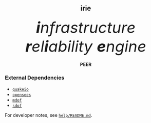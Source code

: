 <div align="center">
<h2>irie</h2>
<font size="28"><i><b>i</b>nfrastructure <b>r</b>el<b>i</b>ability <b>e</b>ngine</i></font>
<h4>PEER</h4>
</div>

### External Dependencies

- [`quakeio`](https://pypi.org/project/quakeio)
- [`opensees`](https://pypi.org/project/opensees)
- [`mdof`](https://pypi.org/project/mdof)
- [`sdof`](https://pypi.org/project/sdof)

For developer notes, see [`help/README.md`](help/README.md).
